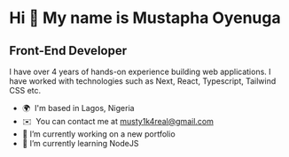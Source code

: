 Hi 👋 My name is Mustapha Oyenuga
=================================

Front-End Developer
------------------------------

I have over 4 years of hands-on experience building web applications. I have worked with technologies such as Next, React, Typescript, Tailwind CSS etc.

* 🌍  I'm based in Lagos, Nigeria
* ✉️  You can contact me at [musty1k4real@gmail.com](mailto:musty1k4real@gmail.com)
* 🔭 I’m currently working on a new portfolio
* 🌱 I’m currently learning NodeJS 
